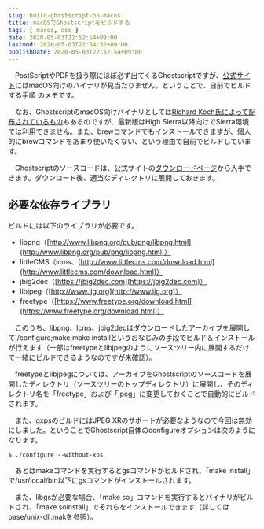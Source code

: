 ```yaml
---
slug: build-ghostscript-on-macos
title: macOSでGhostscriptをビルドする
tags: [ macos, oss ]
date: 2020-05-03T22:52:54+09:00
lastmod: 2020-05-03T22:54:32+09:00
publishDate: 2020-05-03T22:52:54+09:00
---
```


　PostScriptやPDFを扱う際にほぼ必ず出てくるGhostscriptですが、[公式サイト](https://www.ghostscript.com/)にはmacOS向けのバイナリが見当たりません。ということで、自前でビルドする手順 のメモです。

　なお、GhostscriptのmacOS向けバイナリとしては[Richard Koch氏によって配布されているもの](https://pages.uoregon.edu/koch/)もあるのですが、最新版はHigh Sierra以降向けでSierra環境では利用できません。また、brewコマンドでもインストールできますが、個人的にbrewコマンドをあまり使いたくない、という理由で自前でビルドしています。

　Ghostscriptのソースコードは、公式サイトの[ダウンロードページ](https://www.ghostscript.com/download/gsdnld.html)から入手できます。ダウンロード後、適当なディレクトリに展開しておきます。

## 必要な依存ライブラリ



ビルドには以下のライブラリが必要です。

 - libpng（[http://www.libpng.org/pub/png/libpng.html](http://www.libpng.org/pub/png/libpng.html)）
 - littleCMS（lcms、[http://www.littlecms.com/download.html](http://www.littlecms.com/download.html)）
 - jbig2dec（[https://jbig2dec.com](https://jbig2dec.com)）
 - libjpeg（[http://www.ijg.org](http://www.ijg.org)）
 - freetype（[https://www.freetype.org/download.html](https://www.freetype.org/download.html)）

　このうち、libpng、lcms、jbig2decはダウンロードしたアーカイブを展開して./configure;make;make installというおなじみの手段でビルド＆インストールが行えます（一部はfreetypeとlibjpegのようにソースツリー内に展開するだけで一緒にビルドできるようなのですが未確認）。

　freetypeとlibjpegについては、アーカイブをGhostscriptのソースコードを展開したディレクトリ（ソースツリーのトップディレクトリ）に展開し、そのディレクトリ名を「freetype」および「jpeg」に変更しておくことで自動的にビルドされます。

　また、gxpsのビルドにはJPEG XRのサポートが必要なようなので今回は無効にしました。ということでGhostscript自体のconfigureオプションは次のようになります。

```
$ ./configure --without-xps
```

　あとはmakeコマンドを実行するとgsコマンドがビルドされ、「make install」で/usr/local/bin以下にgsコマンドがインストールされます。

　また、libgsが必要な場合、「make so」コマンドを実行するとバイナリがビルドされ、「make soinstall」でそれらをインストールできます（詳しくはbase/unix-dll.makを参照）。

